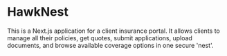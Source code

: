 # HawkNest

This is a Next.js application for a client insurance portal. It allows clients to manage all their policies, get quotes, submit applications, upload documents, and browse available coverage options in one secure 'nest'.
